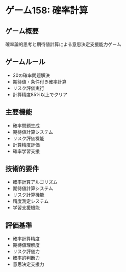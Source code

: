 # ゲーム158: 確率計算

## ゲーム概要
確率論的思考と期待値計算による意思決定支援能力ゲーム

## ゲームルール
- 20の確率問題解決
- 期待値・条件付き確率計算
- リスク評価実行
- 計算精度85%以上でクリア

## 主要機能
- 確率問題生成
- 期待値計算システム
- リスク評価機能
- 計算精度評価
- 確率学習支援

## 技術的要件
- 確率計算アルゴリズム
- 期待値計算システム
- リスク計算機能
- 精度測定システム
- 学習支援機能

## 評価基準
- 確率計算精度
- 期待値理解度
- リスク評価力
- 確率的判断力
- 意思決定支援力